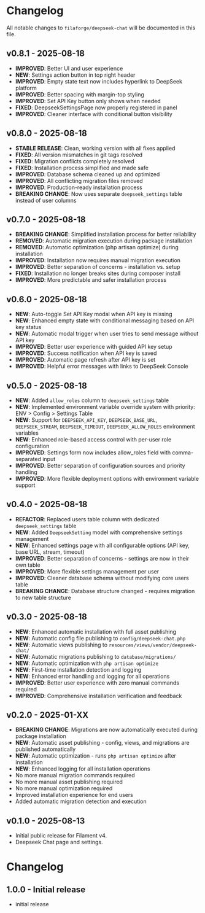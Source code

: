 # Changelog

All notable changes to `filaforge/deepseek-chat` will be documented in this file.

## v0.8.1 - 2025-08-18
- **IMPROVED**: Better UI and user experience
- **NEW**: Settings action button in top right header
- **IMPROVED**: Empty state text now includes hyperlink to DeepSeek platform
- **IMPROVED**: Better spacing with margin-top styling
- **IMPROVED**: Set API Key button only shows when needed
- **FIXED**: DeepseekSettingsPage now properly registered in panel
- **IMPROVED**: Cleaner interface with conditional button visibility

## v0.8.0 - 2025-08-18
- **STABLE RELEASE**: Clean, working version with all fixes applied
- **FIXED**: All version mismatches in git tags resolved
- **FIXED**: Migration conflicts completely resolved
- **FIXED**: Installation process simplified and made safe
- **IMPROVED**: Database schema cleaned up and optimized
- **IMPROVED**: All conflicting migration files removed
- **IMPROVED**: Production-ready installation process
- **BREAKING CHANGE**: Now uses separate `deepseek_settings` table instead of user columns

## v0.7.0 - 2025-08-18
- **BREAKING CHANGE**: Simplified installation process for better reliability
- **REMOVED**: Automatic migration execution during package installation
- **REMOVED**: Automatic optimization (php artisan optimize) during installation
- **IMPROVED**: Installation now requires manual migration execution
- **IMPROVED**: Better separation of concerns - installation vs. setup
- **FIXED**: Installation no longer breaks sites during composer install
- **IMPROVED**: More predictable and safer installation process

## v0.6.0 - 2025-08-18
- **NEW**: Auto-toggle Set API Key modal when API key is missing
- **NEW**: Enhanced empty state with conditional messaging based on API key status
- **NEW**: Automatic modal trigger when user tries to send message without API key
- **IMPROVED**: Better user experience with guided API key setup
- **IMPROVED**: Success notification when API key is saved
- **IMPROVED**: Automatic page refresh after API key is set
- **IMPROVED**: Helpful error messages with links to DeepSeek Console

## v0.5.0 - 2025-08-18
- **NEW**: Added `allow_roles` column to `deepseek_settings` table
- **NEW**: Implemented environment variable override system with priority: ENV > Config > Settings Table
- **NEW**: Support for `DEEPSEEK_API_KEY`, `DEEPSEEK_BASE_URL`, `DEEPSEEK_STREAM`, `DEEPSEEK_TIMEOUT`, `DEEPSEEK_ALLOW_ROLES` environment variables
- **NEW**: Enhanced role-based access control with per-user role configuration
- **IMPROVED**: Settings form now includes allow_roles field with comma-separated input
- **IMPROVED**: Better separation of configuration sources and priority handling
- **IMPROVED**: More flexible deployment options with environment variable support

## v0.4.0 - 2025-08-18
- **REFACTOR**: Replaced users table column with dedicated `deepseek_settings` table
- **NEW**: Added `DeepseekSetting` model with comprehensive settings management
- **NEW**: Enhanced settings page with all configurable options (API key, base URL, stream, timeout)
- **IMPROVED**: Better separation of concerns - settings are now in their own table
- **IMPROVED**: More flexible settings management per user
- **IMPROVED**: Cleaner database schema without modifying core users table
- **BREAKING CHANGE**: Database structure changed - requires migration to new table structure

## v0.3.0 - 2025-08-18
- **NEW**: Enhanced automatic installation with full asset publishing
- **NEW**: Automatic config file publishing to `config/deepseek-chat.php`
- **NEW**: Automatic views publishing to `resources/views/vendor/deepseek-chat/`
- **NEW**: Automatic migrations publishing to `database/migrations/`
- **NEW**: Automatic optimization with `php artisan optimize`
- **NEW**: First-time installation detection and logging
- **NEW**: Enhanced error handling and logging for all operations
- **IMPROVED**: Better user experience with zero manual commands required
- **IMPROVED**: Comprehensive installation verification and feedback

## v0.2.0 - 2025-01-XX
- **BREAKING CHANGE**: Migrations are now automatically executed during package installation
- **NEW**: Automatic asset publishing - config, views, and migrations are published automatically
- **NEW**: Automatic optimization - runs `php artisan optimize` after installation
- **NEW**: Enhanced logging for all installation operations
- No more manual migration commands required
- No more manual asset publishing required
- No more manual optimization required
- Improved installation experience for end users
- Added automatic migration detection and execution

## v0.1.0 - 2025-08-13
- Initial public release for Filament v4.
- Deepseek Chat page and settings.
# Changelog

## 1.0.0 - Initial release

- initial release
